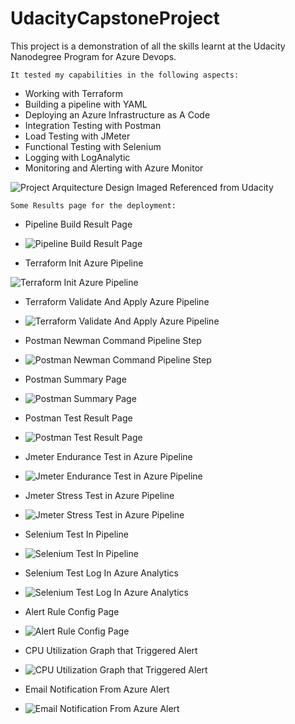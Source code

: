 # UdacityCapstoneProject

This project is a demonstration of all the skills learnt at the Udacity Nanodegree Program for Azure Devops.

`It tested my capabilities in the following aspects:`

* Working with Terraform
* Building a pipeline with YAML
* Deploying an Azure Infrastructure as A Code
* Integration Testing with Postman
* Load Testing with JMeter
* Functional Testing with Selenium
* Logging with LogAnalytic
* Monitoring and Alerting with Azure Monitor

![Project Arquitecture Design](images/project_overview.png?raw=true "CD/CI Arquitecture")
Imaged Referenced from Udacity

`Some Results page for the deployment:`

* Pipeline Build Result Page

* ![Pipeline Build Result Page](images/PipelineBuildResultPage.jpg?raw=true "Pipeline Build Result Page")

* Terraform Init Azure Pipeline

![Terraform Init Azure Pipeline](images/TerraformInitAzurePipeline.jpg?raw=true "Terraform Init Azure Pipeline")

* Terraform Validate And Apply Azure Pipeline

* ![Terraform Validate And Apply Azure Pipeline](images/TerraformValidateAndApplyAzurePipeline.jpg?raw=true "Terraform Validate And Apply Azure Pipeline")

* Postman Newman Command Pipeline Step

* ![Postman Newman Command Pipeline Step](images/PostmanNewmanCommandPipelineStep.jpg?raw=true "Postman Newman Command Pipeline Step")

* Postman Summary Page

* ![Postman Summary Page](images/PostmanSummaryPage.jpg?raw=true "Postman Summary Page")

* Postman Test Result Page

* ![Postman Test Result Page](images/PostmanTestResultPage.jpg?raw=true "Postman Test Result Page")

* Jmeter Endurance Test in Azure Pipeline

* ![Jmeter Endurance Test in Azure Pipeline](images/JmeterEnduranceTestAzurePipeline.jpg?raw=true "Jmeter Endurance Test in Azure Pipeline")

* Jmeter Stress Test in Azure Pipeline

* ![Jmeter Stress Test in Azure Pipeline](images/JmeterStressTestAzurePipeline.jpg?raw=true "Jmeter Stress Test in Azure Pipeline")

* Selenium Test In Pipeline

* ![Selenium Test In Pipeline](images/SeleniumTestInPipeline.jpg?raw=true "Selenium Test In Pipeline")

* Selenium Test Log In Azure Analytics

* ![Selenium Test Log In Azure Analytics](images/SeleniumTestLogInAzureAnalytics.jpg?raw=true "Selenium Test Log In Azure Analytic")

* Alert Rule Config Page

* ![Alert Rule Config Page](images/AlertRuleConfigPage.jpg?raw=true "Alert Rule Config Page")

* CPU Utilization Graph that Triggered Alert

* ![CPU Utilization Graph that Triggered Alert](images/CPUUtilizationGraph.jpg?raw=true "CPU Utilization Graph")

* Email Notification From Azure Alert

* ![Email Notification From Azure Alert](images/EmailAlertFromAzureAlert.jpg?raw=true "Email Notification From Azure Alert")


